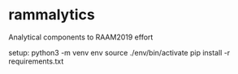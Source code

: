 # rammalytics
Analytical components to RAAM2019 effort

setup:
python3 -m venv env
source ./env/bin/activate 
pip install -r requirements.txt
